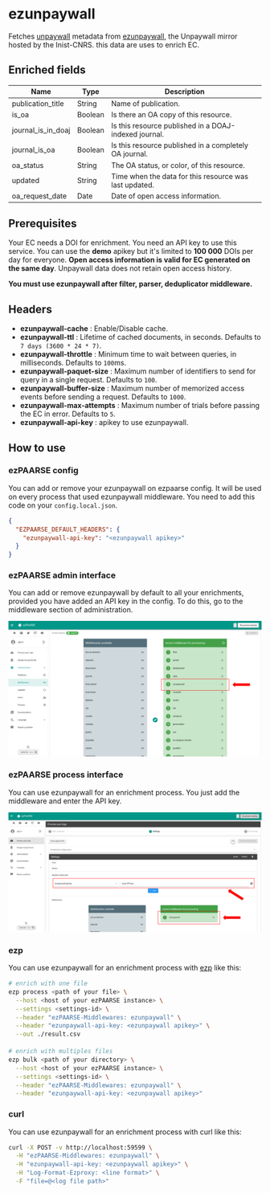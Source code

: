 # ezunpaywall

Fetches [unpaywall](https://www.unpaywall.org/) metadata from [ezunpaywall](https://unpaywall.inist.fr/), the Unpaywall mirror hosted by the Inist-CNRS. this data are uses to enrich EC.

## Enriched fields

| Name | Type | Description |
| --- | --- | --- |
| publication_title | String | Name of publication. |
| is_oa | Boolean | Is there an OA copy of this resource. |
| journal_is_in_doaj | Boolean | Is this resource published in a DOAJ-indexed journal. |
| journal_is_oa | Boolean | Is this resource published in a completely OA journal. |
| oa_status | String | The OA status, or color, of this resource. |
| updated | String | Time when the data for this resource was last updated. |
| oa_request_date | Date | Date of open access information. |

## Prerequisites

Your EC needs a DOI for enrichment.
You need an API key to use this service. You can use the **demo** apikey but it's limited to **100 000** DOIs per day for everyone.
**Open access information is valid for EC generated on the same day**. Unpaywall data does not retain open access history.

**You must use ezunpaywall after filter, parser, deduplicator middleware.**

## Headers

+ **ezunpaywall-cache** : Enable/Disable cache.
+ **ezunpaywall-ttl** : Lifetime of cached documents, in seconds. Defaults to ``7 days (3600 * 24 * 7)``.
+ **ezunpaywall-throttle** : Minimum time to wait between queries, in milliseconds. Defaults to ``100``ms.
+ **ezunpaywall-paquet-size** : Maximum number of identifiers to send for query in a single request. Defaults to ``100``.
+ **ezunpaywall-buffer-size** : Maximum number of memorized access events before sending a request. Defaults to ``1000``.
+ **ezunpaywall-max-attempts** : Maximum number of trials before passing the EC in error. Defaults to ``5``.
+ **ezunpaywall-api-key** : apikey to use ezunpaywall.

## How to use

### ezPAARSE config

You can add or remove your ezunpaywall on ezpaarse config. It will be used on every process that used ezunpaywall middleware. You need to add this code on your `config.local.json`.

```json
{
  "EZPAARSE_DEFAULT_HEADERS": {
    "ezunpaywall-api-key": "<ezunpaywall apikey>"
  }
}
```

### ezPAARSE admin interface

You can add or remove ezunpaywall by default to all your enrichments, provided you have added an API key in the config. To do this, go to the middleware section of administration.

![image](./docs/admin-interface.png)

### ezPAARSE process interface

You can use ezunpaywall for an enrichment process. You just add the middleware and enter the API key.

![image](./docs/process-interface.png)

### ezp

You can use ezunpaywall for an enrichment process with [ezp](https://github.com/ezpaarse-project/node-ezpaarse) like this:

```bash
# enrich with one file
ezp process <path of your file> \
  --host <host of your ezPAARSE instance> \
  --settings <settings-id> \
  --header "ezPAARSE-Middlewares: ezunpaywall" \
  --header "ezunpaywall-api-key: <ezunpaywall apikey>" \
  --out ./result.csv

# enrich with multiples files
ezp bulk <path of your directory> \
  --host <host of your ezPAARSE instance> \
  --settings <settings-id> \
  --header "ezPAARSE-Middlewares: ezunpaywall" \
  --header "ezunpaywall-api-key: <ezunpaywall apikey>"

```

### curl

You can use ezunpaywall for an enrichment process with curl like this:

```bash
curl -X POST -v http://localhost:59599 \
  -H "ezPAARSE-Middlewares: ezunpaywall" \
  -H "ezunpaywall-api-key: <ezunpaywall apikey>" \
  -H "Log-Format-Ezproxy: <line format>" \
  -F "file=@<log file path>"

```

